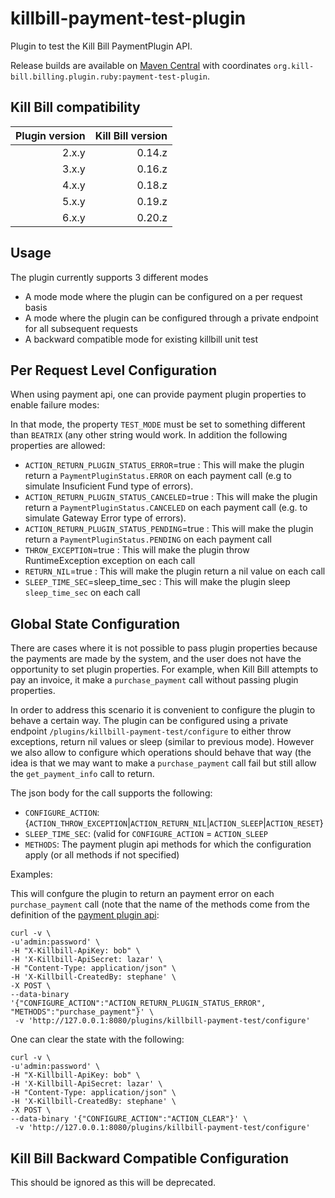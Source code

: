 # killbill-payment-test-plugin

Plugin to test the Kill Bill PaymentPlugin API.

Release builds are available on [Maven Central](http://search.maven.org/#search%7Cga%7C1%7Cg%3A%22org.kill-bill.billing.plugin.ruby%22%20AND%20a%3A%22payment-test-plugin%22) with coordinates `org.kill-bill.billing.plugin.ruby:payment-test-plugin`.

Kill Bill compatibility
-----------------------

| Plugin version | Kill Bill version |
| -------------: | ----------------: |
| 2.x.y          | 0.14.z            |
| 3.x.y          | 0.16.z            |
| 4.x.y          | 0.18.z            |
| 5.x.y          | 0.19.z            |
| 6.x.y          | 0.20.z            |


Usage
-----

The plugin currently supports 3 different modes

* A mode mode where the plugin can be configured on a per request basis
* A mode where the plugin can be configured through a private endpoint for all subsequent requests
* A backward compatible mode for existing killbill unit test

## Per Request Level  Configuration

When using payment api, one can provide payment plugin properties to enable failure modes:

In that mode, the property `TEST_MODE` must be set to something different than `BEATRIX` (any other string would work. In addition the following properties are allowed:

* `ACTION_RETURN_PLUGIN_STATUS_ERROR`=true : This will make the plugin return a `PaymentPluginStatus.ERROR` on each payment call (e.g to simulate Insuficient Fund type of errors).
* `ACTION_RETURN_PLUGIN_STATUS_CANCELED`=true : This will make the plugin return a `PaymentPluginStatus.CANCELED` on each payment call (e.g. to simulate Gateway Error type of errors).
* `ACTION_RETURN_PLUGIN_STATUS_PENDING`=true : This will make the plugin return a `PaymentPluginStatus.PENDING` on each payment call
* `THROW_EXCEPTION`=true : This will make the plugin throw RuntimeException exception on each call
* `RETURN_NIL`=true : This will make the plugin return a nil value on each call
* `SLEEP_TIME_SEC`=sleep_time_sec : This will make the plugin sleep `sleep_time_sec` on each call

## Global State Configuration

There are cases where it is not possible to pass plugin properties because the payments are made by the system, and the user does not have the opportunity to set plugin properties. For example, when Kill Bill attempts to pay an invoice, it make a `purchase_payment` call without passing plugin properties.

In order to address this scenario it is convenient to configure the plugin to behave a certain way. The plugin can be configured using a private endpoint `/plugins/killbill-payment-test/configure` to either throw exceptions, return nil values or sleep (similar to previous mode). However we also allow to configure which operations should behave that way (the idea is that we may want to make a `purchase_payment` call fail but still allow the `get_payment_info` call to return.

The json body for the call supports the following:

* `CONFIGURE_ACTION`: {`ACTION_THROW_EXCEPTION`|`ACTION_RETURN_NIL`|`ACTION_SLEEP`|`ACTION_RESET`}
* `SLEEP_TIME_SEC`: (valid for `CONFIGURE_ACTION` = `ACTION_SLEEP`
* `METHODS`: The payment plugin api methods for which the configuration apply (or all methods if not specified)

Examples:

This will confgure the plugin to return an payment error on each `purchase_payment` call (note that the name of the methods come from the definition of the [payment plugin api](https://github.com/killbill/killbill-plugin-api/blob/master/payment/src/main/java/org/killbill/billing/payment/plugin/api/PaymentPluginApi.java):

```
curl -v \
-u'admin:password' \
-H "X-Killbill-ApiKey: bob" \
-H 'X-Killbill-ApiSecret: lazar' \
-H "Content-Type: application/json" \
-H 'X-Killbill-CreatedBy: stephane' \
-X POST \
--data-binary '{"CONFIGURE_ACTION":"ACTION_RETURN_PLUGIN_STATUS_ERROR", "METHODS":"purchase_payment"}' \
 -v 'http://127.0.0.1:8080/plugins/killbill-payment-test/configure'
```

One can clear the state with the following:

```
curl -v \
-u'admin:password' \
-H "X-Killbill-ApiKey: bob" \
-H 'X-Killbill-ApiSecret: lazar' \
-H "Content-Type: application/json" \
-H 'X-Killbill-CreatedBy: stephane' \
-X POST \
--data-binary '{"CONFIGURE_ACTION":"ACTION_CLEAR"}' \
 -v 'http://127.0.0.1:8080/plugins/killbill-payment-test/configure'
```

## Kill Bill Backward Compatible Configuration

This should be ignored as this will be deprecated.
